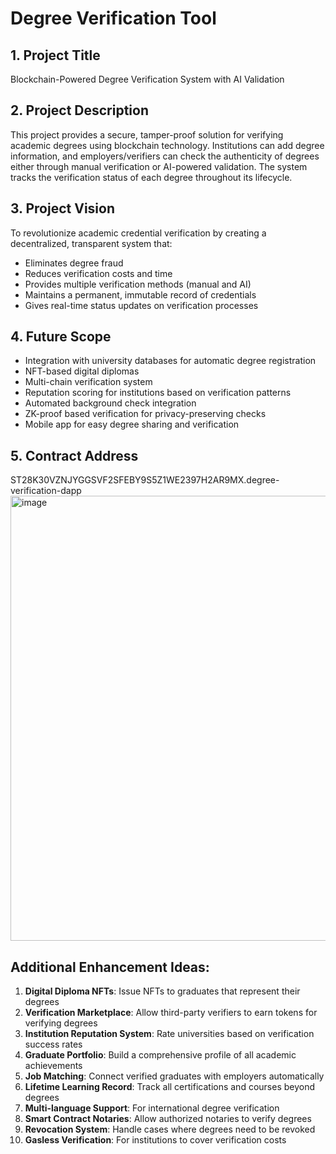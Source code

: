 # Degree Verification Tool

## 1. Project Title
Blockchain-Powered Degree Verification System with AI Validation

## 2. Project Description
This project provides a secure, tamper-proof solution for verifying academic degrees using blockchain technology. Institutions can add degree information, and employers/verifiers can check the authenticity of degrees either through manual verification or AI-powered validation. The system tracks the verification status of each degree throughout its lifecycle.

## 3. Project Vision
To revolutionize academic credential verification by creating a decentralized, transparent system that:
- Eliminates degree fraud
- Reduces verification costs and time
- Provides multiple verification methods (manual and AI)
- Maintains a permanent, immutable record of credentials
- Gives real-time status updates on verification processes

## 4. Future Scope
- Integration with university databases for automatic degree registration
- NFT-based digital diplomas
- Multi-chain verification system
- Reputation scoring for institutions based on verification patterns
- Automated background check integration
- ZK-proof based verification for privacy-preserving checks
- Mobile app for easy degree sharing and verification

## 5. Contract Address
ST28K30VZNJYGGSVF2SFEBY9S5Z1WE2397H2AR9MX.degree-verification-dapp
<img width="1838" height="712" alt="image" src="https://github.com/user-attachments/assets/b6983cf9-7b20-4259-8334-d0ce986890b0" />

## Additional Enhancement Ideas:

1. **Digital Diploma NFTs**: Issue NFTs to graduates that represent their degrees
2. **Verification Marketplace**: Allow third-party verifiers to earn tokens for verifying degrees
3. **Institution Reputation System**: Rate universities based on verification success rates
4. **Graduate Portfolio**: Build a comprehensive profile of all academic achievements
5. **Job Matching**: Connect verified graduates with employers automatically
6. **Lifetime Learning Record**: Track all certifications and courses beyond degrees
7. **Multi-language Support**: For international degree verification
8. **Smart Contract Notaries**: Allow authorized notaries to verify degrees
9. **Revocation System**: Handle cases where degrees need to be revoked
10. **Gasless Verification**: For institutions to cover verification costs
